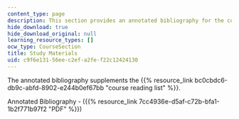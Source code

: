 ```yaml
---
content_type: page
description: This section provides an annotated bibliography for the course.
hide_download: true
hide_download_original: null
learning_resource_types: []
ocw_type: CourseSection
title: Study Materials
uid: c9f6e131-56ee-c2ef-a2fe-f22c12424130
---
```


The annotated bibliography supplements the {{% resource_link bc0cbdc6-db9c-abfd-8902-e244b0ef67bb "course reading list" %}}.

Annotated Bibliography - ({{% resource_link 7cc4936e-d5af-c72b-bfa1-1b2f771b97f2 "PDF" %}})